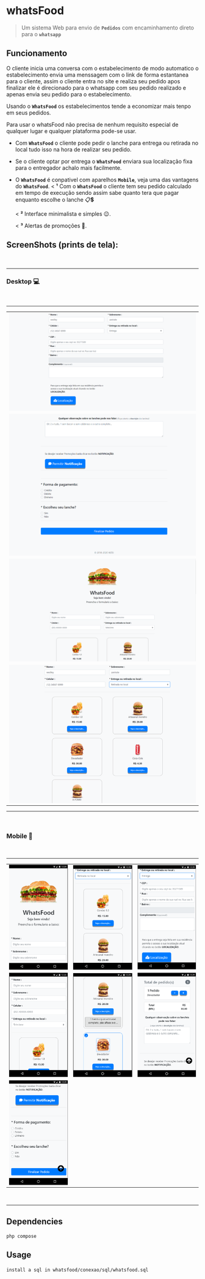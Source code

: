 # whatsFood

> Um sistema Web para envio de <b>`Pedidos`</b> com encaminhamento direto para o  <b>`whatsapp`</b> 

## Funcionamento

O cliente inicia uma conversa com o estabelecimento de modo automatico o estabelecimento envia uma menssagem com o link de forma estantanea para o cliente, assim o cliente entra no site e realiza seu pedido apos finalizar ele é direcionado para o whatsapp com seu pedido realizado e apenas envia seu pedido para o estabelecimento.

Usando o <b>`WhatsFood`</b> os estabelecimentos tende a economizar mais tenpo em seus pedidos.

Para usar o whatsFood não precisa de nenhum requisito especial de qualquer lugar e qualquer plataforma pode-se usar.

- Com  <b>`WhatsFood`</b> o cliente pode pedir o lanche para entrega ou retirada no local tudo isso na hora de realizar seu pedido.
- Se o cliente optar por entrega o <b>`WhatsFood`</b> enviara sua localização fixa para o entregador achalo mais facilmente.
- O <b>`WhatsFood`</b> é conpativel com aparelhos <b>`Mobile`</b>, veja uma das vantagens do <b>`WhatsFood`</b>.
    < <b>¹</b> Com o <b>`WhatsFood`</b> o cliente tem seu pedido calculado em tempo de execução sendo assim sabe quanto tera que pagar                          enquanto escolhe o lanche 📋💲
    </br>
    
    < <b>²</b>  Interface minimalista e simples 😉.
    </br>
    
    <  <b>³</b> Alertas de promoções 🔔.
    </br>
    
## ScreenShots (prints de tela):
</br>
<hr>
<h3><b>Desktop</b> 💻</h3>
</br>
<hr>
<table>
 <tr>
    <td>
      <img src="printstela/webDesktopEndereco.PNG">
    </td>
 </tr>
 <tr>
    <td>
      <img src="printstela/webDesktopFim.PNG">
    </td>
 </tr>
 <tr>
    <td>
      <img src="printstela/webDesktopInicio.PNG">
    </td> 
 </tr>
 <tr>
      <td>
      <img src="printstela/webDesktopRetirada.PNG">
    </td>
 </tr>
</table>
<hr> 
</br> 
 <h3><b>Mobile</b> 📲</h3>
</br>
<hr>
<table>
 <tr>
      <td>
      <img src="printstela/webMobileInicio.PNG">
      </td>
      <td>
      <img src="printstela/webMobileRetirada.PNG">
      </td>
      <td>
      <img src="printstela/webMobileEntrega.PNG">
      </td>
 </tr>
 <tr>
      <td>
      <img src="printstela/webMobileMeio.PNG">
      </td>
      <td>
      <img src="printstela/webMobilePedido.PNG">
      </td>
      <td>
      <img src="printstela/webMobileTotal.PNG">
      </td>
 </tr>
 <tr>
      <td>
      <img src="printstela/webMobileFim.PNG">
      </td>
 </tr>
</table>

</br>
<hr>

## Dependencies

```
php compose
```

## Usage

```
install a sql in whatsfood/conexao/sql/whatsfood.sql
```
